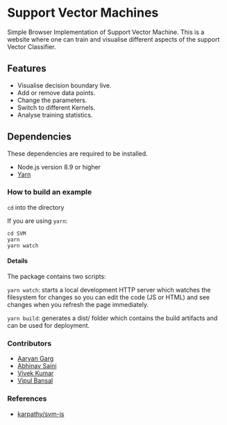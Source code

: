 # Support Vector Machines
Simple Browser Implementation of Support Vector Machine. This is a website where one can train and visualise different aspects of the support Vector Classifier.

## Features

* Visualise decision boundary live.
* Add or remove data points.
* Change the parameters.
* Switch to different Kernels.
* Analyse training statistics.

## Dependencies
These dependencies are required to be installed.

* Node.js version 8.9 or higher
* [Yarn](https://classic.yarnpkg.com/en/docs/install/#debian-stable)

### How to build an example
```cd``` into the directory

If you are using ```yarn```:
```
cd SVM
yarn
yarn watch
```


#### Details
The package contains two scripts:

```yarn watch```: starts a local development HTTP server which watches the filesystem for changes so you can edit the code (JS or HTML) and see changes when you refresh the page immediately.

```yarn build```: generates a dist/ folder which contains the build artifacts and can be used for deployment.

### Contributors

* [Aaryan Garg](https://github.com/Garg-Doppler)
* [Abhinav Saini](https://github.com/abhinavsaini9)
* [Vivek Kumar](https://github.com/vivekkumar7089)
* [Vipul Bansal](https://github.com/vipul2001)

### References

* [karpathy/svm-js](https://github.com/karpathy/svmjs)


